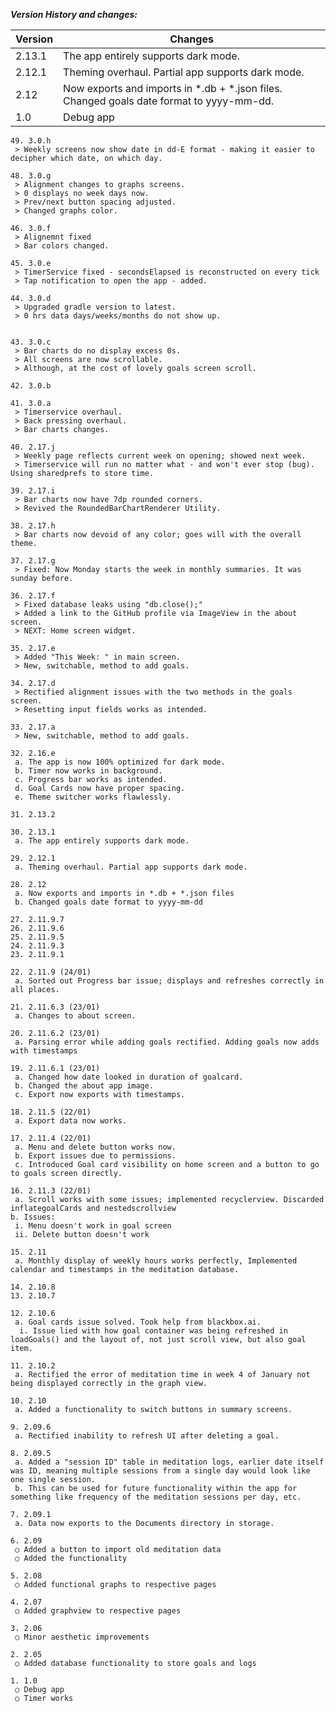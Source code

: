 ***Version History and changes:***

| __Version__ | __Changes__                                                                              |
|-------------|------------------------------------------------------------------------------------------|
| 2.13.1      | The app entirely supports dark mode.                                                     |
| 2.12.1      | Theming overhaul. Partial app supports dark mode.                                        |
| 2.12        | Now exports and imports in *.db + *.json files. Changed goals date format to yyyy-mm-dd. |
| 1.0         | Debug app                                                                                |


    49. 3.0.h
     > Weekly screens now show date in dd-E format - making it easier to decipher which date, on which day.

    48. 3.0.g
     > Alignment changes to graphs screens.
     > 0 displays no week days now. 
     > Prev/next button spacing adjusted. 
     > Changed graphs color.

    46. 3.0.f
     > Alignemnt fixed
     > Bar colors changed.
    
    45. 3.0.e
     > TimerService fixed - secondsElapsed is reconstructed on every tick
     > Tap notification to open the app - added.
    
    44. 3.0.d
     > Upgraded gradle version to latest.
     > 0 hrs data days/weeks/months do not show up.


    43. 3.0.c  
     > Bar charts do no display excess 0s.
     > All screens are now scrollable.
     > Although, at the cost of lovely goals screen scroll.

    42. 3.0.b

    41. 3.0.a
     > Timerservice overhaul.
     > Back pressing overhaul.
     > Bar charts changes.

    40. 2.17.j
     > Weekly page reflects current week on opening; showed next week.
     > Timerservice will run no matter what - and won't ever stop (bug). Using sharedprefs to store time.

    39. 2.17.i
     > Bar charts now have 7dp rounded corners.
     > Revived the RoundedBarChartRenderer Utility.

    38. 2.17.h
     > Bar charts now devoid of any color; goes will with the overall theme.

    37. 2.17.g
     > Fixed: Now Monday starts the week in monthly summaries. It was sunday before.

    36. 2.17.f
     > Fixed database leaks using "db.close();"
     > Added a link to the GitHub profile via ImageView in the about screen.
     > NEXT: Home screen widget.

    35. 2.17.e
     > Added "This Week: " in main screen.
     > New, switchable, method to add goals.

    34. 2.17.d
     > Rectified alignment issues with the two methods in the goals screen.
     > Resetting input fields works as intended.

    33. 2.17.a
     > New, switchable, method to add goals.

    32. 2.16.e
     a. The app is now 100% optimized for dark mode.
     b. Timer now works in background.
     c. Progress bar works as intended.
     d. Goal Cards now have proper spacing.
     e. Theme switcher works flawlessly.

    31. 2.13.2

    30. 2.13.1
     a. The app entirely supports dark mode.

    29. 2.12.1
     a. Theming overhaul. Partial app supports dark mode.

    28. 2.12
     a. Now exports and imports in *.db + *.json files
     b. Changed goals date format to yyyy-mm-dd

    27. 2.11.9.7
    26. 2.11.9.6
    25. 2.11.9.5
    24. 2.11.9.3
    23. 2.11.9.1

    22. 2.11.9 (24/01)
     a. Sorted out Progress bar issue; displays and refreshes correctly in all places.

    21. 2.11.6.3 (23/01)
     a. Changes to about screen.

    20. 2.11.6.2 (23/01)
     a. Parsing error while adding goals rectified. Adding goals now adds with timestamps

    19. 2.11.6.1 (23/01)
     a. Changed how date looked in duration of goalcard.
     b. Changed the about app image.
     c. Export now exports with timestamps.

    18. 2.11.5 (22/01)
     a. Export data now works.

    17. 2.11.4 (22/01)
     a. Menu and delete button works now.
     b. Export issues due to permissions.
     c. Introduced Goal card visibility on home screen and a button to go to goals screen directly.

    16. 2.11.3 (22/01)
     a. Scroll works with some issues; implemented recyclerview. Discarded inflategoalCards and nestedscrollview
    b. Issues:
     i. Menu doesn't work in goal screen
     ii. Delete button doesn't work

    15. 2.11
     a. Monthly display of weekly hours works perfectly, Implemented calendar and timestamps in the meditation database.

    14. 2.10.8
    13. 2.10.7

    12. 2.10.6
     a. Goal cards issue solved. Took help from blackbox.ai.
      i. Issue lied with how goal container was being refreshed in loadGoals() and the layout of, not just scroll view, but also goal item.

    11. 2.10.2
     a. Rectified the error of meditation time in week 4 of January not being displayed correctly in the graph view.

    10. 2.10
     a. Added a functionality to switch buttons in summary screens.

    9. 2.09.6
     a. Rectified inability to refresh UI after deleting a goal.

    8. 2.09.5
     a. Added a "session ID" table in meditation logs, earlier date itself was ID, meaning multiple sessions from a single day would look like one single session.
     b. This can be used for future functionality within the app for something like frequency of the meditation sessions per day, etc.

    7. 2.09.1
     a. Data now exports to the Documents directory in storage.

    6. 2.09
     ○ Added a button to import old meditation data
     ○ Added the functionality

    5. 2.08
     ○ Added functional graphs to respective pages

    4. 2.07
     ○ Added graphview to respective pages

    3. 2.06
     ○ Minor aesthetic improvements

    2. 2.05
     ○ Added database functionality to store goals and logs

    1. 1.0
     ○ Debug app
     ○ Timer works
